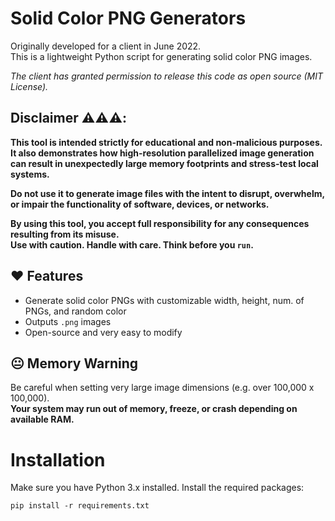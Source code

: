 # Solid Color PNG Generators

Originally developed for a client in June 2022.  
This is a lightweight Python script for generating solid color PNG images.

*The client has granted permission to release this code as open source (MIT License).*

## Disclaimer ⚠️⚠️⚠️: 

**This tool is intended strictly for educational and non-malicious purposes. It also demonstrates how high-resolution parallelized image generation can result in unexpectedly large memory footprints and stress-test local systems.**

**Do not use it to generate image files with the intent to disrupt, overwhelm, or impair the functionality of software, devices, or networks.**

**By using this tool, you accept full responsibility for any consequences resulting from its misuse.  
Use with caution. Handle with care. Think before you `run`.**

## ❤️ Features

- Generate solid color PNGs with customizable width, height, num. of PNGs, and random color
- Outputs `.png` images
- Open-source and very easy to modify

## 😐 Memory Warning

Be careful when setting very large image dimensions (e.g. over 100,000 x 100,000).  
**Your system may run out of memory, freeze, or crash depending on available RAM.**
 
# Installation
Make sure you have Python 3.x installed.
Install the required packages:
```
pip install -r requirements.txt
```
